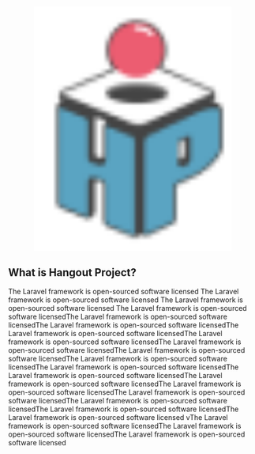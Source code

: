 <p align="center"><a href="https://laravel.com" target="_blank"><img src="https://github.com/2366bba/hop/blob/main/public/depan/img/Logo.png" width="400" alt="Laravel Logo"></a></p>

## What is Hangout Project?

The Laravel framework is open-sourced software licensed The Laravel framework is open-sourced software licensed The Laravel framework is open-sourced software licensed The Laravel framework is open-sourced software licensedThe Laravel framework is open-sourced software licensedThe Laravel framework is open-sourced software licensedThe Laravel framework is open-sourced software licensedThe Laravel framework is open-sourced software licensedThe Laravel framework is open-sourced software licensedThe Laravel framework is open-sourced software licensedThe Laravel framework is open-sourced software licensedThe Laravel framework is open-sourced software licensedThe Laravel framework is open-sourced software licensedThe Laravel framework is open-sourced software licensedThe Laravel framework is open-sourced software licensedThe Laravel framework is open-sourced software licensedThe Laravel framework is open-sourced software licensedThe Laravel framework is open-sourced software licensedThe Laravel framework is open-sourced software licensed vThe Laravel framework is open-sourced software licensedThe Laravel framework is open-sourced software licensedThe Laravel framework is open-sourced software licensed
